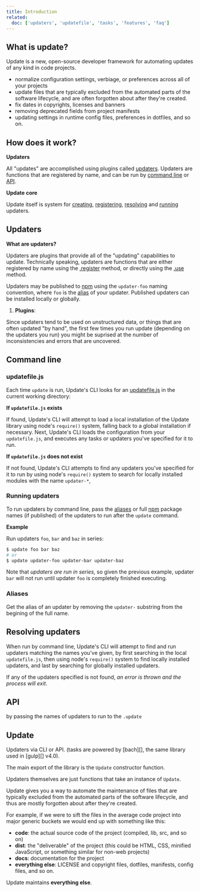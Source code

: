 ```yaml
---
title: Introduction
related:
  doc: ['updaters', 'updatefile', 'tasks', 'features', 'faq']
---
```


<!-- toc -->

## What is update?

Update is a new, open-source developer framework for automating updates of any kind in code projects.

* normalize configuration settings, verbiage, or preferences across all of your projects
* update files that are typically excluded from the automated parts of the software lifecycle, and are often forgotten about after they're created.
* fix dates in copyrights, licenses and banners
* removing deprecated fields from project manifests
* updating settings in runtime config files, preferences in dotfiles, and so on.

## How does it work?

**Updaters**

All "updates" are accomplished using plugins called [updaters](#updaters). Updaters are functions that are registered by name, and can be run by [command line](#command-line) or [API](#api).

**Update core**

Update itself is system for [creating](#creating-updaters), [registering](#registering-updaters), [resolving](#resolving-updaters) and [running](#running-updaters) updaters.

## Updaters

**What are updaters?**

Updaters are plugins that provide all of the "updating" capabilities to update. Technically speaking, updaters are functions that are either registered by name using the [.register](#register) method, or directly using the [.use](#use) method.

Updaters may be published to [npm](https://www.npmjs.com) using the `updater-foo` naming convention, where `foo` is the [alias](#aliases) of your updater. Published updaters can be installed locally or globally.

1. **Plugins**:

Since updaters tend to be used on unstructured data, or things that are often updated "by hand", the first few times you run update (depending on the updaters you run) you might be suprised at the number of inconsistencies and errors that are uncovered.

## Command line

### updatefile.js

Each time `update` is run, Update's CLI looks for an [updatefile.js](docs/updatefile.md) in the current working directory:

**If `updatefile.js` exists**

If found, Update's CLI will attempt to load a local installation of the Update library using node's `require()` system, falling back to a global installation if necessary. Next, Update's CLI loads the configuration from your `updatefile.js`, and executes any tasks or updaters you've specified for it to run.

**If `updatefile.js` does not exist**

If not found, Update's CLI attempts to find any updaters you've specified for it to run by using node's `require()` system to search for locally installed modules with the name `updater-*`,

### Running updaters

To run updaters by command line, pass the [aliases](#aliases) or full [npm](https://www.npmjs.com) package names (if published) of the updaters to run after the `update` command.

**Example**

Run updaters `foo`, `bar` and `baz` in series:

```sh
$ update foo bar baz
# or
$ update updater-foo updater-bar updater-baz
```

Note that _updaters are run in series_, so given the previous example, updater `bar` will not run until updater `foo` is completely finished executing.

### Aliases

Get the alias of an updater by removing the `updater-` substring from the begining of the full name.

## Resolving updaters

When run by command line, Update's CLI will attempt to find and run updaters matching the names you've given, by first searching in the local `updatefile.js`, then using node's `require()` system to find locally installed updaters, and last by searching for globally installed updaters.

If any of the updaters specified is not found, _an error is thrown and the process will exit_.

## API

by passing the names of updaters to run to the `.update`

## Update

Updaters via CLI or API. (tasks are powered by [bach][], the same library used in [gulp][] v4.0).

The main export of the library is the `Update` constructor function.

Updaters themselves are just functions that take an instance of `Update`. 

Update gives you a way to automate the maintenance of files that are typically excluded from the automated parts of the software lifecycle, and thus are mostly forgotten about after they're created.

For example, if we were to sift the files in the average code project into major generic buckets we would end up with something like this:

* **code**: the actual source code of the project (compiled, lib, src, and so on)
* **dist**: the "deliverable" of the project (this could be HTML, CSS, minified JavaScript, or something similar for non-web projects)
* **docs**: documentation for the project
* **everything else**: LICENSE and copyright files, dotfiles, manifests, config files, and so on.

Update maintains **everything else**.

